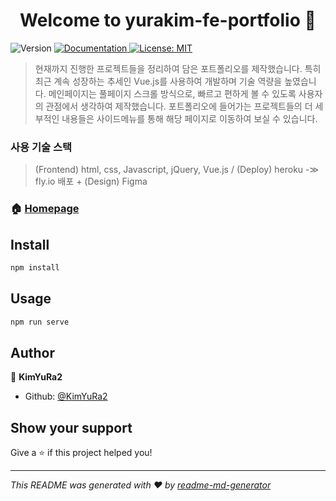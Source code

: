 <h1 align="center">Welcome to yurakim-fe-portfolio 👋</h1>
<p>
  <img alt="Version" src="https://img.shields.io/badge/version-0.1.0-blue.svg?cacheSeconds=2592000" />
  <a href="https://github.com/KimYuRa2/yurakim-fe-portfolio/" target="_blank">
    <img alt="Documentation" src="https://img.shields.io/badge/documentation-yes-brightgreen.svg" />
  </a>
  <a href="#" target="_blank">
    <img alt="License: MIT" src="https://img.shields.io/badge/License-MIT-yellow.svg" />
  </a>
</p>

> 현재까지 진행한 프로젝트들을 정리하여 담은 포트폴리오를 제작했습니다. 특히 최근 계속 성장하는 추세인 Vue.js를 사용하여 개발하며 기술 역량을 높였습니다. 메인페이지는 풀페이지 스크롤 방식으로, 빠르고 편하게 볼 수 있도록 사용자의 관점에서 생각하여 제작했습니다. 포트폴리오에 들어가는 프로젝트들의 더 세부적인 내용들은 사이드메뉴를 통해 해당 페이지로 이동하여 보실 수 있습니다.

### 사용 기술 스택
> (Frontend) html, css, Javascript, jQuery, Vue.js / (Deploy) heroku -≫ fly.io 배포 + (Design) Figma

### 🏠 [Homepage](https://kyr-portfolio.web.app/)

## Install

```sh
npm install
```

## Usage

```sh
npm run serve
```

## Author

👤 **KimYuRa2**

* Github: [@KimYuRa2](https://github.com/KimYuRa2)

## Show your support

Give a ⭐️ if this project helped you!

***
_This README was generated with ❤️ by [readme-md-generator](https://github.com/kefranabg/readme-md-generator)_

